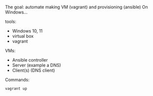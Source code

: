 The goal: automate making VM (vagrant) and provisioning (ansible)
 On Windows...

tools:
- Windows 10, 11
- virtual box
- vagrant

VMs:
- Ansible controller
- Server (example a DNS)
- Client(s) (DNS client)


Commands:
```
vagrant up
```